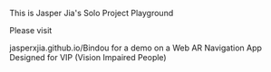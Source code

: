 This is Jasper Jia's Solo Project Playground

Please visit

jasperxjia.github.io/Bindou 
for a demo on a Web AR Navigation App Designed for VIP (Vision Impaired People) 
